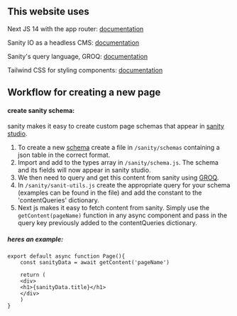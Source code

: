 ## This website uses

Next JS 14 with the app router: [documentation](https://nextjs.org/docs)

Sanity IO as a headless CMS: [documentation](https://www.sanity.io/docs/reference)

Sanity's query language, GROQ: [documentation](https://www.sanity.io/docs/query-cheat-sheet)

Tailwind CSS for styling components: [documentation](https://tailwindcss.com/docs/installation)

## Workflow for creating a new page

#### create sanity schema:
sanity makes it easy to create custom page schemas that appear in [sanity studio](https://www.sanity.io/docs/sanity-studio). 

1. To create a new [schema](https://www.sanity.io/docs/schema-types) create a file in ```/sanity/schemas``` containing a json table in the correct format. 
2. Import and add to the types array in ```/sanity/schema.js```. The schema and its fields will now appear in sanity studio.
3. We then need to query and get this content from sanity using [GROQ](https://www.sanity.io/docs/query-cheat-sheet).
4. In ```/sanity/sanit-utils.js``` create the appropriate query for your schema (examples can be found in the file) and add the constant to the 'contentQueries' dictionary. 
5. Next js makes it easy to fetch content from sanity. Simply use the ```getContent(pageName)``` function in any async component and pass in the query key previously added to the contentQueries dictionary. 

##### heres an example:

```
export default async function Page(){
    const sanityData = await getContent('pageName')

    return (
    <div>
    <h1>{sanityData.title}</h1>
    </div>
    )
}
```

